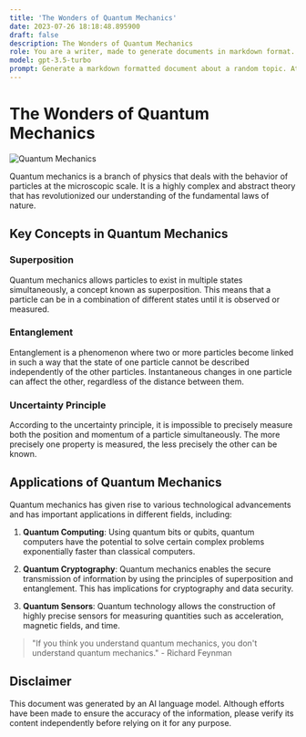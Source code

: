 ```yaml
---
title: 'The Wonders of Quantum Mechanics'
date: 2023-07-26 18:18:48.895900
draft: false
description: The Wonders of Quantum Mechanics
role: You are a writer, made to generate documents in markdown format. It is very important that all of the documents you generate are in valid markdown format.
model: gpt-3.5-turbo
prompt: Generate a markdown formatted document about a random topic. At the bottom, include a disclaimer explaining that the document was generated by you. The first line of the document should be the title. Make sure that the entire document is in proper markdown format, using a mix of various tags to make the document visually appealing.
---
```


# The Wonders of Quantum Mechanics

![Quantum Mechanics](https://www.example.com/images/quantum-mechanics.jpg)

Quantum mechanics is a branch of physics that deals with the behavior of particles at the microscopic scale. It is a highly complex and abstract theory that has revolutionized our understanding of the fundamental laws of nature.

## Key Concepts in Quantum Mechanics

### Superposition

Quantum mechanics allows particles to exist in multiple states simultaneously, a concept known as superposition. This means that a particle can be in a combination of different states until it is observed or measured.

### Entanglement

Entanglement is a phenomenon where two or more particles become linked in such a way that the state of one particle cannot be described independently of the other particles. Instantaneous changes in one particle can affect the other, regardless of the distance between them.

### Uncertainty Principle

According to the uncertainty principle, it is impossible to precisely measure both the position and momentum of a particle simultaneously. The more precisely one property is measured, the less precisely the other can be known.

## Applications of Quantum Mechanics

Quantum mechanics has given rise to various technological advancements and has important applications in different fields, including:

1. **Quantum Computing**: Using quantum bits or qubits, quantum computers have the potential to solve certain complex problems exponentially faster than classical computers.

2. **Quantum Cryptography**: Quantum mechanics enables the secure transmission of information by using the principles of superposition and entanglement. This has implications for cryptography and data security.

3. **Quantum Sensors**: Quantum technology allows the construction of highly precise sensors for measuring quantities such as acceleration, magnetic fields, and time.

> "If you think you understand quantum mechanics, you don't understand quantum mechanics." - Richard Feynman

## Disclaimer

This document was generated by an AI language model. Although efforts have been made to ensure the accuracy of the information, please verify its content independently before relying on it for any purpose.